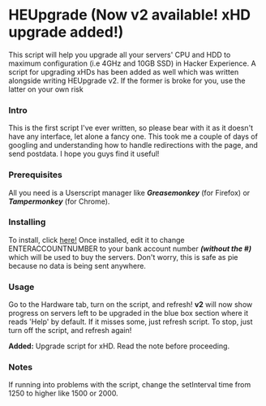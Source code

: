 # HEUpgrade (Now v2 available! xHD upgrade added!)
This script will help you upgrade all your servers' CPU and HDD to maximum configuration (i.e 4GHz and 10GB SSD) in Hacker Experience.
A script for upgrading xHDs has been added as well which was written alongside writing HEUpgrade v2. If the former is broke for you, use the latter on your own risk

### Intro
This is the first script I've ever written, so please bear with it as it doesn't have any interface, let alone a fancy one.
This took me a couple of days of googling and understanding how to handle redirections with the page, and send postdata.
I hope you guys find it useful!

### Prerequisites
All you need is a Userscript manager like ***Greasemonkey*** (for Firefox) or ___Tampermonkey___ (for Chrome).

### Installing
To install, click [here!](https://github.com/Epsilon-Alpha/heupgrade/raw/master/HEUpgrade2.user.js)
Once installed, edit it to change ENTERACCOUNTNUMBER to your bank account number ***(without the #)*** which will be used to buy the servers. Don't worry, this is safe as pie because no data is being sent anywhere.

### Usage
Go to the Hardware tab, turn on the script, and refresh!
__v2__ will now show progress on servers left to be upgraded in the blue box section where it reads 'Help' by default. If it misses some, just refresh script.
To stop, just turn off the script, and refresh again!

__Added:__ Upgrade script for xHD. Read the note before proceeding.

### Notes
If running into problems with the script, change the setInterval time from 1250 to higher like 1500 or 2000.
